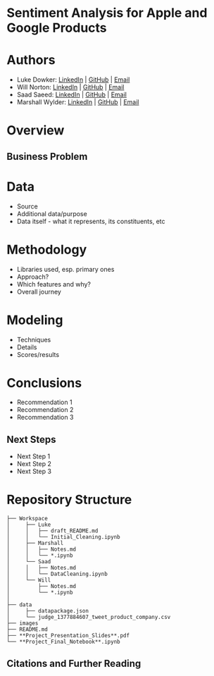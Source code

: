 # Sentiment Analysis for Apple and Google Products

# Authors

- Luke Dowker: [LinkedIn](https://www.linkedin.com/in/luke-dowker/) | [GitHub](https://github.com/toastdeini) | [Email](mailto:lhdowker@gmail.com)
- Will Norton: [LinkedIn]() | [GitHub](https://github.com/Noptov) | [Email](mailto:noptov52@yahoo.com)
- Saad Saeed: [LinkedIn](https://www.linkedin.com/in/saadsaeed85/) | [GitHub](https://github.com/ssaeed85) | [Email](mailto:saadsaeed85@gmail.com)
- Marshall Wylder: [LinkedIn]() | [GitHub]() | [Email](mailto:marshall.wylder@gmail.com)

# Overview



## Business Problem



# Data

- Source
- Additional data/purpose
- Data itself - what it represents, its constituents, etc

# Methodology

- Libraries used, esp. primary ones
- Approach?
- Which features and why?
- Overall journey

# Modeling

- Techniques
- Details 
- Scores/results

# Conclusions

- Recommendation 1
- Recommendation 2
- Recommendation 3

## Next Steps

- Next Step 1
- Next Step 2
- Next Step 3

# Repository Structure
```
├── Workspace  
│     ├── Luke
│     │   ├── draft_README.md
│     │   └── Initial_Cleaning.ipynb
│     ├── Marshall
│     │   ├── Notes.md
│     │   └── *.ipynb
│     └── Saad
│     │   ├── Notes.md
│     │   └── DataCleaning.ipynb
│     └── Will
│         ├── Notes.md
│         └── *.ipynb
│
├── data
│     ├── datapackage.json
│     └── judge_1377884607_tweet_product_company.csv
├── images
├── README.md
├── **Project_Presentation_Slides**.pdf
└── **Project_Final_Notebook**.ipynb
```
## Citations and Further Reading